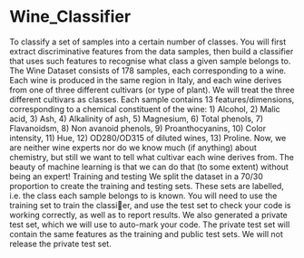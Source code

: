 # Wine_Classifier
To classify a set of samples into a certain
number of classes. You will first extract discriminative features from the data
samples, then build a classifier that uses such features to recognise what class
a given sample belongs to.
The Wine Dataset consists of 178
samples, each corresponding to a wine. Each wine is produced in the same
region in Italy, and each wine derives from one of three different cultivars (or
type of plant). We will treat the three different cultivars as classes.
Each sample contains 13 features/dimensions, corresponding to a chemical
constituent of the wine: 1) Alcohol, 2) Malic acid, 3) Ash, 4) Alkalinity of
ash, 5) Magnesium, 6) Total phenols, 7) Flavanoidsm, 8) Non
avanoid phenols,
9) Proanthocyanins, 10) Color intensity, 11) Hue, 12) OD280/OD315
of diluted wines, 13) Proline.
Now, we are neither wine experts nor do we know much (if anything)
about chemistry, but still we want to tell what cultivar each wine derives
from. The beauty of machine learning is that we can do that (to some
extent) without being an expert!
Training and testing We split the dataset in a 70/30 proportion to create
the training and testing sets. These sets are labelled, i.e. the class each
sample belongs to is known. You will need to use the training set to train
the classier, and use the test set to check your code is working correctly,
as well as to report results. We also generated a private test set, which we
will use to auto-mark your code. The private test set will contain the same
features as the training and public test sets. We will not release the private
test set.
